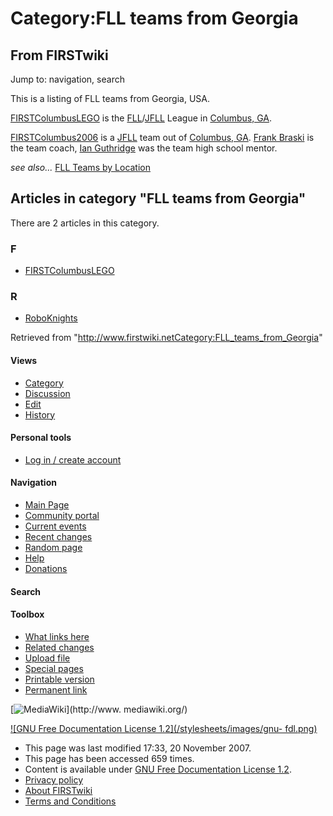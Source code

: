 # Category:FLL teams from Georgia

## From FIRSTwiki

Jump to: navigation, search

This is a listing of FLL teams from Georgia, USA.

[FIRSTColumbusLEGO](FIRSTColumbusLEGO "FIRSTColumbusLEGO") is the [FLL](FLL "FLL")/[JFLL](JFLL "JFLL") League in [Columbus, GA](http://www.columbusga.com "http://www.columbusga.com").

[FIRSTColumbus2006](FIRSTColumbus2006 "FIRSTColumbus2006") is a [JFLL](JFLL "JFLL") team out of [Columbus, GA](http://www.columbusga.com "http://www.columbusga.com"). [Frank Braski](Frank_Braski "Frank Braski") is the team coach, [Ian Guthridge](Ian_Guthridge "Ian Guthridge") was the team high school mentor.

_see also..._ [FLL Teams by Location](FLL_Teams_by_Location "FLL
Teams by Location")

## Articles in category "FLL teams from Georgia"

There are 2 articles in this category.

### F

- [FIRSTColumbusLEGO](FIRSTColumbusLEGO "FIRSTColumbusLEGO")

### R

- [RoboKnights](RoboKnights "RoboKnights")

Retrieved from "<http://www.firstwiki.netCategory:FLL_teams_from_Georgia>"

#### Views

- [Category](Category:FLL_teams_from_Georgia)
- [Discussion](/index.php?title=Category_talk:FLL_teams_from_Georgia&action=edit)
- [Edit](/index.php?title=Category:FLL_teams_from_Georgia&action=edit)
- [History](/index.php?title=Category:FLL_teams_from_Georgia&action=history)

#### Personal tools

- [Log in / create account](/index.php?title=Special:Userlogin&returnto=Category:FLL_teams_from_Georgia)

[](Main_Page "Main Page")

#### Navigation

- [Main Page](Main_Page)
- [Community portal](FIRSTwiki:Community_portal)
- [Current events](Current_events)
- [Recent changes](Special:Recentchanges)
- [Random page](Special:Random)
- [Help](Help:Contents)
- [Donations](FIRSTwiki:Site_support)

#### Search

#### Toolbox

- [What links here](Special:Whatlinkshere/Category:FLL_teams_from_Georgia)
- [Related changes](Special:Recentchangeslinked/Category:FLL_teams_from_Georgia)
- [Upload file](Special:Upload)
- [Special pages](Special:Specialpages)
- [Printable version](/index.php?title=Category:FLL_teams_from_Georgia&printable=yes)
- [Permanent link](/index.php?title=Category:FLL_teams_from_Georgia&oldid=64262)

[![MediaWiki](/skins/common/images/poweredby_mediawiki_88x31.png)](http://www.
mediawiki.org/)

[![GNU Free Documentation License 1.2](/stylesheets/images/gnu-
fdl.png)](http://www.gnu.org/copyleft/fdl.html)

- This page was last modified 17:33, 20 November 2007.
- This page has been accessed 659 times.
- Content is available under [GNU Free Documentation License 1.2](http://www.gnu.org/copyleft/fdl.html "http://www.gnu.org/copyleft/fdl.html").
- [Privacy policy](FIRSTwiki:Privacy_policy "FIRSTwiki:Privacy policy")
- [About FIRSTwiki](FIRSTwiki:About "FIRSTwiki:About")
- [Terms and Conditions](FIRSTwiki:Terms_and_conditions "FIRSTwiki:Terms and conditions")

